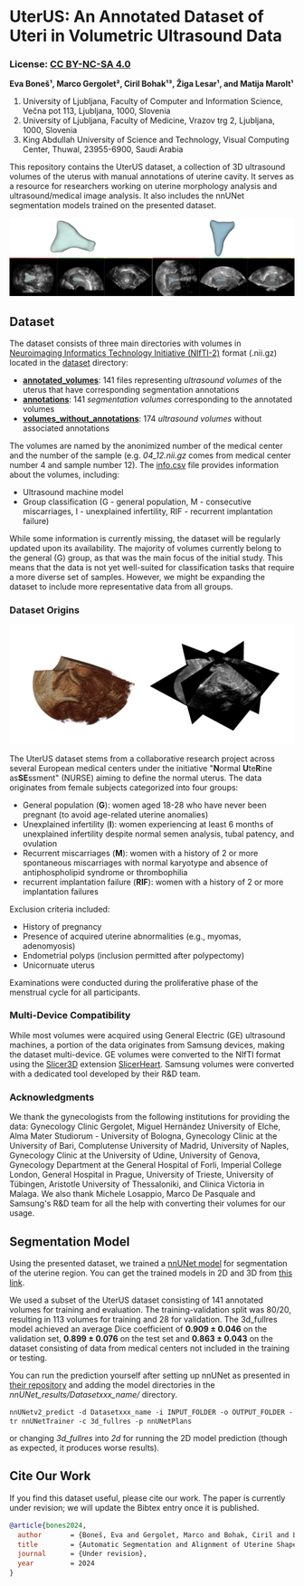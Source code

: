 # UterUS: An Annotated Dataset of Uteri in Volumetric Ultrasound Data
### License: [CC BY-NC-SA 4.0](https://creativecommons.org/licenses/by-nc-sa/4.0/legalcode)

**Eva Boneš¹, Marco Gergolet², Ciril Bohak¹³, Žiga Lesar¹, and Matija Marolt¹**
1. University of Ljubljana, Faculty of Computer and Information Science, Večna pot 113, Ljubljana, 1000, Slovenia
2. University of Ljubljana, Faculty of Medicine, Vrazov trg 2, Ljubljana, 1000, Slovenia
3. King Abdullah University of Science and Technology, Visual Computing Center, Thuwal, 23955-6900, Saudi Arabia


This repository contains the UterUS dataset, a collection of 3D ultrasound volumes of the uterus with manual annotations of uterine cavity. It serves as a resource for researchers working on uterine morphology analysis and ultrasound/medical image analysis. It also includes the nnUNet segmentation models trained on the presented dataset.

![Example of two volumes in Slicer3D.](sources/sample.png "Example of one of the volumes with the segmented uterine cavity, shown in Slicer3D.")

## Dataset
The dataset consists of three main directories with volumes in [Neuroimaging Informatics Technology Initiative (NIfTI-2)](https://nifti.nimh.nih.gov/nifti-2) format (.nii.gz) located in the [dataset](dataset/) directory:

- [**annotated_volumes**](dataset/annotated_volumes/): 141 files representing _ultrasound volumes_ of the uterus that have corresponding segmentation annotations
- [**annotations**](dataset/annotations/): 141 _segmentation volumes_ corresponding to the annotated volumes
- [**volumes_without_annotations**](dataset/volumes_without_annotations/): 174 _ultrasound volumes_ without associated annotations
  
The volumes are named by the anonimized number of the medical center and the number of the sample (e.g. _04\_12.nii.gz_ comes from medical center number 4 and sample number 12). 
The [info.csv](dataset/info.csv) file provides information about the volumes, including:
- Ultrasound machine model
- Group classification (G - general population, M - consecutive miscarriages, I - unexplained infertility, RIF - recurrent implantation failure)
  
While some information is currently missing, the dataset will be regularly updated upon its availability. 
The majority of volumes currently belong to the general (G) group, as that was the main focus of the initial study. This means that the data is not yet well-suited for classification tasks that require a more diverse set of samples. However, we might be expanding the dataset to include more representative data from all groups.

### Dataset Origins

![3D slices and rendering of a volume.](sources/3d.png "3D slices and rendering of a volume")

The UterUS dataset stems from a collaborative research project across several European medical centers under the initiative "**N**ormal **U**te**R**ine as**SE**ssment" (NURSE) aiming to define the normal uterus. 
The data originates from female subjects categorized into four groups:
- General population (**G**): women aged 18-28 who have never been pregnant (to avoid age-related uterine anomalies)
- Unexplained infertility (**I**): women experiencing at least 6 months of unexplained infertility despite normal semen analysis, tubal patency, and ovulation
- Recurrent miscarriages (**M**): women with a history of 2 or more spontaneous miscarriages with normal karyotype and absence of antiphospholipid syndrome or thrombophilia
- recurrent implantation failure (**RIF**): women with a history of 2 or more implantation failures

Exclusion criteria included:
- History of pregnancy
- Presence of acquired uterine abnormalities (e.g., myomas, adenomyosis)
- Endometrial polyps (inclusion permitted after polypectomy)
- Unicornuate uterus
  
Examinations were conducted during the proliferative phase of the menstrual cycle for all participants. 

### Multi-Device Compatibility
While most volumes were acquired using General Electric (GE) ultrasound machines, a portion of the data originates from Samsung devices, making the dataset multi-device. GE volumes were converted to the NIfTI format using the [Slicer3D](https://www.slicer.org/) extension [SlicerHeart](https://www.slicer.org/wiki/Documentation/4.5/Extensions/SlicerHeart). Samsung volumes were converted with a dedicated tool developed by their R&D team.

### Acknowledgments
We thank the gynecologists from the following institutions for providing the data: Gynecology Clinic Gergolet, Miguel Hernández University of Elche, Alma Mater Studiorum - University of Bologna, Gynecology Clinic at the University of Bari, Complutense University of Madrid, University of Naples, Gynecology Clinic at the University of Udine, University of Genova, Gynecology Department at the General Hospital of Forli, Imperial College London, General Hospital in Prague, University of Trieste, University of Tübingen, Aristotle University of Thessaloniki, and Clinica Victoria in Malaga.
We also thank Michele Losappio, Marco De Pasquale and Samsung's R&D team for all the help with converting their volumes for our usage. 

## Segmentation Model

Using the presented dataset, we trained a [nnUNet model](https://www.nature.com/articles/s41592-020-01008-z) for segmentation of the uterine region. You can get the trained models in 2D and 3D from [this link](https://drive.google.com/file/d/1lxHyA_UTpbhTXRuhjSMjuAFyApH9DOHo/view?usp=drive_link). 

We used a subset of the UterUS dataset consisting of 141 annotated volumes for training and evaluation.
The training-validation split was 80/20, resulting in 113 volumes for training and 28 for validation.
The 3d_fullres model achieved an average Dice coefficient of **0.909 ± 0.046** on the validation set, 
**0.899 ± 0.076** on the test set and **0.863 ± 0.043** on the dataset consisting of data from medical centers not included in the training or testing.

You can run the prediction yourself after setting up nnUNet as presented in [their repository](https://github.com/MIC-DKFZ/nnUNet) and adding the model directories in the *nnUNet_results/Datasetxxx_name/* directory. 
```
nnUNetv2_predict -d Datasetxxx_name -i INPUT_FOLDER -o OUTPUT_FOLDER -tr nnUNetTrainer -c 3d_fullres -p nnUNetPlans
```
or changing *3d_fullres* into *2d* for running the 2D model prediction (though as expected, it produces worse results).

## Cite Our Work

If you find this dataset useful, please cite our work. The paper is currently under revision; we will update the Bibtex entry once it is published.
```bibtex
@article{bones2024,
  author       = {Boneš, Eva and Gergolet, Marco and Bohak, Ciril and Lesar, Žiga and Marolt, Matija},
  title        = {Automatic Segmentation and Alignment of Uterine Shapes from 3D Ultrasound Data},
  journal      = {Under revision},
  year         = 2024
}
```
